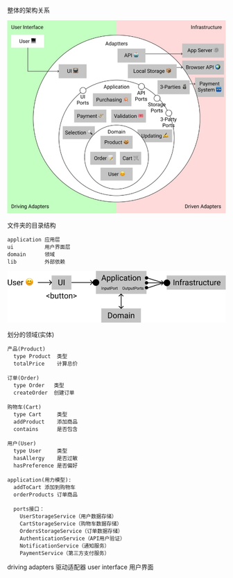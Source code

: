 整体的架构关系

![markdown picture](img/01.jpeg)

文件夹的目录结构
```
application 应用层
ui          用户界面层
domain      领域
lib         外部依赖
```

![markdown picture2](img/02.png)

划分的领域(实体)
```
产品(Product)
  type Product  类型
  totalPrice    计算总价

订单(Order)
  type Order   类型
  createOrder  创建订单

购物车(Cart)
  type Cart     类型
  addProduct    添加商品
  contains      是否包含

用户(User)
  type User     类型
  hasAllergy    是否过敏
  hasPreference 是否偏好

application(用力模型):
  addToCart 添加到购物车
  orderProducts 订单商品

  ports接口：
    UserStorageService（用户数据存储）
    CartStorageService（购物车数据存储）
    OrdersStorageService（订单数据存储）
    AuthenticationService（API用户验证）
    NotificationService（通知服务）
    PaymentService（第三方支付服务）

```

driving adapters 驱动适配器
user interface   用户界面

<!-- domain -->
<!-- usecase -->
<!-- ports -->

<!-- 架构设计的原则： -->
<!-- 上层模块依赖于下层模块 -->
<!-- 同级别模块之间能进行依赖吗 -->


<!-- 领域或者实体 -->
<!-- 组织｜地址｜空间｜团队｜成员 -->

<!-- UI层 -->
<!-- application(ports) -->
<!-- domain -->